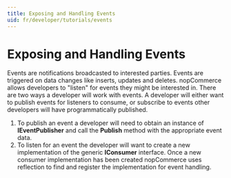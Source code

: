```yaml
---
title: Exposing and Handling Events
uid: fr/developer/tutorials/events
---
```


# Exposing and Handling Events

Events are notifications broadcasted to interested parties. Events are triggered on data changes like inserts, updates and deletes. nopCommerce allows developers to "listen" for events they might be interested in. There are two ways a developer will work with events. A developer will either want to publish events for listeners to consume, or subscribe to events other developers will have programmatically published.

1. To publish an event a developer will need to obtain an instance of **IEventPublisher** and call the **Publish** method with the appropriate event data.
2. To listen for an event the developer will want to create a new implementation of the generic **IConsumer** interface. Once a new consumer implementation has been created nopCommerce uses reflection to find and register the implementation for event handling.
